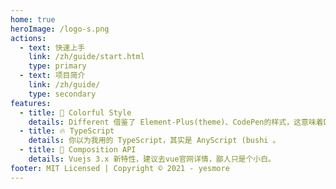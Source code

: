 ```yaml
---
home: true
heroImage: /logo-s.png
actions:
  - text: 快速上手
    link: /zh/guide/start.html
    type: primary
  - text: 项目简介
    link: /zh/guide/
    type: secondary
features:
  - title: 🌈 Colorful Style
    details: Different 借鉴了 Element-Plus(theme)、CodePen的样式，这意味着Different 在保证基本业务逻辑功能基础上，更注重样式的定制化。它或许不能让你快速完成你的工作，但在你闲暇时刻使用它开发一个“花里胡哨”的网站，将绰绰有余。
  - title: 🔥 TypeScript
    details: 你以为我用的 TypeScript，其实是 AnyScript (bushi 。
  - title: 💪 Composition API
    details: Vuejs 3.x 新特性，建议去vue官网详情，鄙人只是个小白。
footer: MIT Licensed | Copyright © 2021 - yesmore
---
```

